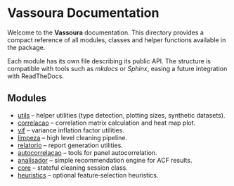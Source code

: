 # Vassoura Documentation

Welcome to the **Vassoura** documentation. This directory provides a
compact reference of all modules, classes and helper functions
available in the package.

Each module has its own file describing its public API.  The structure
is compatible with tools such as *mkdocs* or *Sphinx*, easing a future
integration with ReadTheDocs.

## Modules

- [utils](utils.md) – helper utilities (type detection, plotting sizes,
  synthetic datasets).
- [correlacao](correlacao.md) – correlation matrix calculation and heat map plot.
- [vif](vif.md) – variance inflation factor utilities.
- [limpeza](limpeza.md) – high level cleaning pipeline.
- [relatorio](relatorio.md) – report generation utilities.
- [autocorrelacao](autocorrelacao.md) – tools for panel autocorrelation.
- [analisador](analisador.md) – simple recommendation engine for ACF results.
- [core](core.md) – stateful cleaning session class.
- [heuristics](heuristics.md) – optional feature‑selection heuristics.

